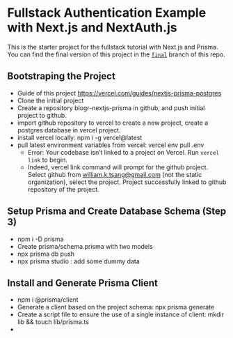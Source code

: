 # Fullstack Authentication Example with Next.js and NextAuth.js

This is the starter project for the fullstack tutorial with Next.js and Prisma. You can find the final version of this project in the [`final`](https://github.com/prisma/blogr-nextjs-prisma/tree/final) branch of this repo.

## Bootstraping the Project

- Guide of this project https://vercel.com/guides/nextjs-prisma-postgres
- Clone the initial project
- Create a repository blogr-nextjs-prisma in github, and push initial project to github.
- import github repository to vercel to create a new project, create a postgres database in vercel project.
- install vercel locally: npm i -g vercel@latest
- pull latest environment variables from vercel: vercel env pull .env
  - Error: Your codebase isn’t linked to a project on Vercel. Run `vercel link` to begin.
  - Indeed, vercel link command will prompt for the github project. Select github from william.k.tsang@gmail.com (not the static organization), select the project. Project successfully linked to github repository of the project.

## Setup Prisma and Create Database Schema (Step 3)

- npm i -D prisma
- Create prisma/schema.prisma with two models
- npx prisma db push
- npx prisma studio : add some dummy data

## Install and Generate Prisma Client

- npm i @prisma/client
- Generate a client based on the project schema: npx prisma generate
- Create a script file to ensure the use of a single instance of client: mkdir lib && touch lib/prisma.ts
-
